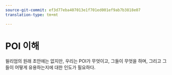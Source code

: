 ```yaml
---
source-git-commit: ef3d77eba407013e1f701ed001ef9ab7b3818e07
translation-type: tm+mt

---
```

# POI 이해

윌리엄의 원래 초안에는 없지만, 우리는 POI가 무엇이고, 그들이 무엇을 하며, 그리고 그들이 어떻게 유용하는지에 대한 인도가 필요하다.

